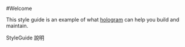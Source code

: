 #Welcome

This style guide is an example of what
[hologram](http://trulia.github.io/hologram)  can help you build and
maintain.

StyleGuide 說明
